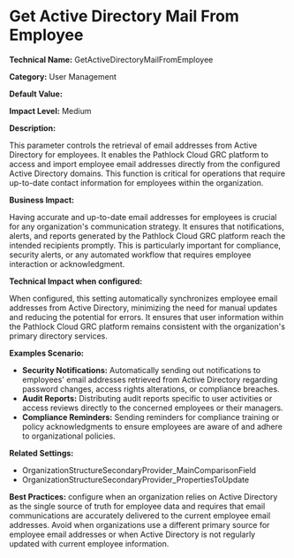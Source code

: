 # Get Active Directory Mail From Employee

**Technical Name:** GetActiveDirectoryMailFromEmployee

**Category:** User Management

**Default Value:**

**Impact Level:** Medium

**Description:**

This parameter controls the retrieval of email addresses from Active Directory for employees. It enables the Pathlock Cloud GRC platform to access and import employee email addresses directly from the configured Active Directory domains. This function is critical for operations that require up-to-date contact information for employees within the organization.

**Business Impact:**

Having accurate and up-to-date email addresses for employees is crucial for any organization's communication strategy. It ensures that notifications, alerts, and reports generated by the Pathlock Cloud GRC platform reach the intended recipients promptly. This is particularly important for compliance, security alerts, or any automated workflow that requires employee interaction or acknowledgment.

**Technical Impact when configured:**

When configured, this setting automatically synchronizes employee email addresses from Active Directory, minimizing the need for manual updates and reducing the potential for errors. It ensures that user information within the Pathlock Cloud GRC platform remains consistent with the organization's primary directory services.

**Examples Scenario:**

- **Security Notifications:** Automatically sending out notifications to employees' email addresses retrieved from Active Directory regarding password changes, access rights alterations, or compliance breaches.
- **Audit Reports:** Distributing audit reports specific to user activities or access reviews directly to the concerned employees or their managers.
- **Compliance Reminders:** Sending reminders for compliance training or policy acknowledgments to ensure employees are aware of and adhere to organizational policies.

**Related Settings:**

- OrganizationStructureSecondaryProvider_MainComparisonField
- OrganizationStructureSecondaryProvider_PropertiesToUpdate

**Best Practices:** configure when an organization relies on Active Directory as the single source of truth for employee data and requires that email communications are accurately delivered to the current employee email addresses. Avoid when organizations use a different primary source for employee email addresses or when Active Directory is not regularly updated with current employee information.